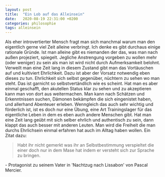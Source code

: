 ```yaml
---
layout: post
title:  "Ein Lob auf das Alleinsein"
date:   2020-08-19 22:31:00 +0200
categories: philosophie
tags: alleinsein
---
```

Als eher introvertierter Mensch fragt man sich manchmal warum man den eigentlich gerne viel Zeit alleine verbringt. Ich denke es gibt durchaus einige rationale Gründe.
Ist man alleine gibt es niemanden der das, was man nach außen projeziert, spiegelt. Jegliche Anstrengung vorgeben zu wollen mehr (oder weniger) zu sein als man ist wird nicht durch Aufmerksamkeit belohnt. Verweilt man eine Zeit lang in diesem Zustand gibt man das Vortäuschen auf und kultiviert Ehrlichkeit. Dazu ist aber der Vorsatz notwendig eben dieses zu tun. Ehrlichkeit sich selbst gegenüber, nüchtern zu sehen wo man steht. Das ist garnicht so selbstvertändlich wie es scheint. Hat man es aber einmal geschafft, den akutellen Status klar zu sehen und zu akzeptieren kann man von dort aus weitermachen. Man kann nach Schätzen und Erkenntnissen suchen, Dämonen bekämpfen die sich eingenistet haben, und allerhand Abenteuer erleben. Wenngleich das auch sehr wichtig und förderlich ist, ist es doch nur eine Übung, eine Art Trainingslager für das eigentliche Leben in dem es eben auch andere Menschen gibt. Hat man eine Zeit lang geübt mit sich selber ehrlich und authentisch zu sein, dann klappt das auch besser mit anderen Leuten. Man wird die Freiheit die man durchs Ehrlichsein einmal erfahren hat auch im Alltag haben wollen.
Ein Zitat dazu: 
> Habt ihr nicht gemerkt was ihr an Selbstbestimmung verspieltet die einer doch nur in dem Mase hat indem er versteht sich zur Sprache zu bringen. 

\- Protagonist zu seinem Vater in 'Nachtzug nach Lissabon' von Pascal Mercier.